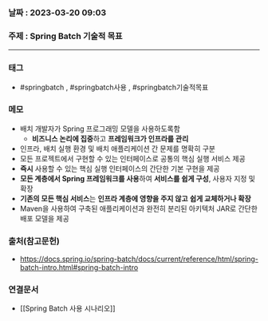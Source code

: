 ### 날짜 : 2023-03-20 09:03
### 주제 : Spring Batch 기술적 목표
---
### 태그
* #springbatch , #springbatch사용 , #springbatch기술적목표 

### 메모
* 배치 개발자가 Spring 프로그래밍 모델을 사용하도록함
	* **비즈니스 논리에 집중**하고 **프레임워크가 인프라를 관리**
* 인프라, 배치 실행 환경 및 배치 애플리케이션 간 문제를 명확히 구분
* 모든 프로젝트에서 구현할 수 있는 인터페이스로 공통의 핵심 실행 서비스 제공
* **즉시** 사용할 수 있는 핵심 실행 인터페이스의 간단한 기본 구현을 제공
* **모든 계층에서 Spring 프레임워크를 사용**하여 **서비스를 쉽게 구성**, 사용자 지정 및 확장
* **기존의 모든 핵심 서비스**는 **인프라 계층에 영향을 주지 않고** **쉽게 교체하거나 확장**
* Maven을 사용하여 구축된 애플리케이션과 완전히 분리된 아키텍처 JAR로 간단한 배포 모델을 제공

### 출처(참고문헌)
-  https://docs.spring.io/spring-batch/docs/current/reference/html/spring-batch-intro.html#spring-batch-intro

### 연결문서
- [[Spring Batch 사용 시나리오]]